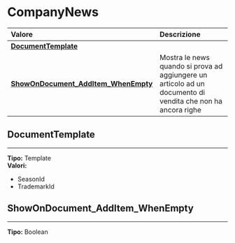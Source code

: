 # CompanyNews

| Valore| Descrizione |
| :--- | :--- |
| [**DocumentTemplate**](companynews.md#documenttemplate) |  |
| [**ShowOnDocument_AddItem_WhenEmpty**](companynews.md#showondocument_additem_whenempty) | Mostra le news quando si prova ad aggiungere un articolo ad un documento di vendita che non ha ancora righe |

## DocumentTemplate 
-----
**Tipo:** Template	 
**Valori:**

* SeasonId
* TrademarkId

## ShowOnDocument_AddItem_WhenEmpty 
-----
**Tipo:** Boolean	 




